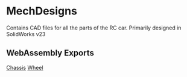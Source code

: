 # MechDesigns
Contains CAD files for all the parts of the RC car. Primarily designed in SolidWorks v23

## WebAssembly Exports


[Chassis](WebASM/ChassisV1.html)
[Wheel](WebASM/Rim_Tire.html)